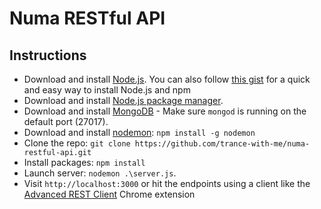 # Numa RESTful API

## Instructions
* Download and install [Node.js](http://www.nodejs.org/download/). You can also follow [this gist](https://gist.github.com/isaacs/579814) for a quick and easy way to install Node.js and npm
* Download and install [Node.js package manager](https://github.com/npm/npm).
* Download and install [MongoDB](http://docs.mongodb.org/manual/installation/) - Make sure `mongod` is running on the default port (27017).
* Download and install [nodemon](http://nodemon.io/): `npm install -g nodemon`
* Clone the repo: `git clone https://github.com/trance-with-me/numa-restful-api.git`
* Install packages: `npm install`
* Launch server: `nodemon .\server.js`. 
* Visit `http://localhost:3000` or hit the endpoints using a client like the [Advanced REST Client](https://chrome.google.com/webstore/detail/advanced-rest-client/hgmloofddffdnphfgcellkdfbfbjeloo?hl=en-US) Chrome extension
